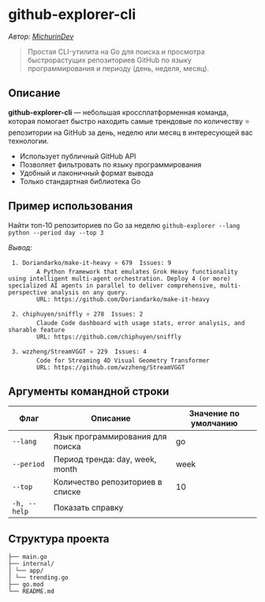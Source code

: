 # github-explorer-cli

_Автор: [MichurinDev](https://github.com/MichurinDev)_

> Простая CLI-утилита на Go для поиска и просмотра быстрорастущих репозиториев GitHub по языку программирования и периоду (день, неделя, месяц).

## Описание

**github-explorer-cli** — небольшая кроссплатформенная команда, которая помогает быстро находить самые трендовые по количеству ⭐ репозитории на GitHub за день, неделю или месяц в интересующей вас технологии.

- Использует публичный GitHub API
- Позволяет фильтровать по языку программирования
- Удобный и лаконичный формат вывода
- Только стандартная библиотека Go

## Пример использования

Найти топ-10 репозиториев по Go за неделю
``github-explorer --lang python --period day --top 3``

_Вывод:_

```text
 1. Doriandarko/make-it-heavy ⭐ 679  Issues: 9
        A Python framework that emulates Grok Heavy functionality using intelligent multi-agent orchestration. Deploy 4 (or more) specialized AI agents in parallel to deliver comprehensive, multi-perspective analysis on any query.
        URL: https://github.com/Doriandarko/make-it-heavy

 2. chiphuyen/sniffly ⭐ 278  Issues: 2
        Claude Code dashboard with usage stats, error analysis, and sharable feature
        URL: https://github.com/chiphuyen/sniffly

 3. wzzheng/StreamVGGT ⭐ 229  Issues: 4
        Code for Streaming 4D Visual Geometry Transformer
        URL: https://github.com/wzzheng/StreamVGGT
```

## Аргументы командной строки

| Флаг         | Описание                                        | Значение по умолчанию |
|--------------|-------------------------------------------------|----------------------|
| `--lang`     | Язык программирования для поиска                | go                   |
| `--period`   | Период тренда: day, week, month                 | week                 |
| `--top`      | Количество репозиториев в списке                | 10                   |
| `-h, --help` | Показать справку                                |                      |

## Структура проекта

```github-explorer-cli/
├── main.go
├── internal/
│ └── app/
│ └── trending.go
├── go.mod
└── README.md
```
